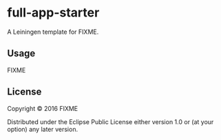# full-app-starter

A Leiningen template for FIXME.

## Usage

FIXME

## License

Copyright © 2016 FIXME

Distributed under the Eclipse Public License either version 1.0 or (at
your option) any later version.
